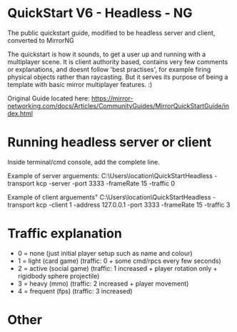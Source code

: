 # QuickStart V6 - Headless - NG
 The public quickstart guide, modified to be headless server and client, converted to MirrorNG
 
 The quickstart is how it sounds, to get a user up and running with a multiplayer scene.
 It is client authority based, contains very few comments or explanations, and doesnt follow 'best practises', for example firing physical objects rather than raycasting.
 But it serves its purpose of being a template with basic mirror multiplayer features.  :)

 Original Guide located here:
 https://mirror-networking.com/docs/Articles/CommunityGuides/MirrorQuickStartGuide/index.html
 

# Running headless server or client

Inside terminal/cmd console, add the complete line.
      
Example of server arguements:
C:\Users\location\QuickStartHeadless -transport kcp -server -port 3333 -frameRate 15 -traffic 0

Example of client arguements"
C:\Users\location\QuickStartHeadless -transport kcp -client 1 -address 127.0.0.1 -port 3333 -frameRate 15 -traffic 3

# Traffic explanation
- 0 = none
(just initial player setup such as name and colour)
- 1 = light (card game)
(traffic: 0 + some cmd/rpcs every few seconds)
- 2 = active (social game)
(traffic: 1 increased + player rotation only + rigidbody sphere projectile) 
- 3 = heavy (mmo)
(traffic: 2 increased + player movement) 
- 4 = frequent (fps)
(traffic: 3 increased) 

# Other

